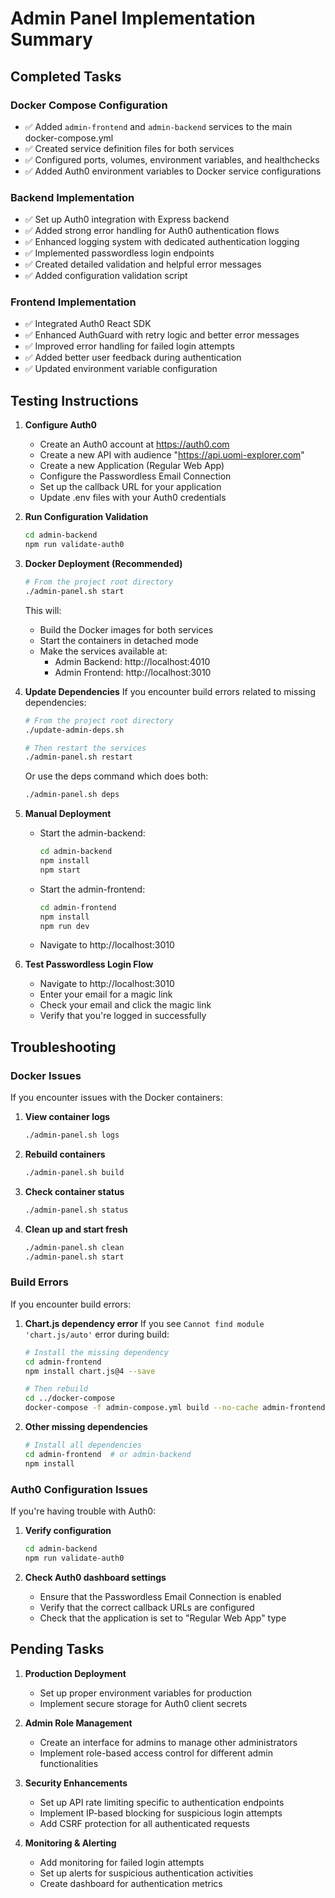 # Admin Panel Implementation Summary

## Completed Tasks

### Docker Compose Configuration
- ✅ Added `admin-frontend` and `admin-backend` services to the main docker-compose.yml
- ✅ Created service definition files for both services
- ✅ Configured ports, volumes, environment variables, and healthchecks
- ✅ Added Auth0 environment variables to Docker service configurations

### Backend Implementation
- ✅ Set up Auth0 integration with Express backend
- ✅ Added strong error handling for Auth0 authentication flows
- ✅ Enhanced logging system with dedicated authentication logging
- ✅ Implemented passwordless login endpoints
- ✅ Created detailed validation and helpful error messages
- ✅ Added configuration validation script

### Frontend Implementation
- ✅ Integrated Auth0 React SDK
- ✅ Enhanced AuthGuard with retry logic and better error messages
- ✅ Improved error handling for failed login attempts
- ✅ Added better user feedback during authentication
- ✅ Updated environment variable configuration

## Testing Instructions

1. **Configure Auth0**
   - Create an Auth0 account at https://auth0.com
   - Create a new API with audience "https://api.uomi-explorer.com"
   - Create a new Application (Regular Web App)
   - Configure the Passwordless Email Connection
   - Set up the callback URL for your application
   - Update .env files with your Auth0 credentials

2. **Run Configuration Validation**
   ```bash
   cd admin-backend
   npm run validate-auth0
   ```

3. **Docker Deployment (Recommended)**
   ```bash
   # From the project root directory
   ./admin-panel.sh start
   ```
   This will:
   - Build the Docker images for both services
   - Start the containers in detached mode
   - Make the services available at:
     - Admin Backend: http://localhost:4010
     - Admin Frontend: http://localhost:3010

4. **Update Dependencies**
   If you encounter build errors related to missing dependencies:
   ```bash
   # From the project root directory
   ./update-admin-deps.sh
   
   # Then restart the services
   ./admin-panel.sh restart
   ```
   Or use the deps command which does both:
   ```bash
   ./admin-panel.sh deps
   ```

5. **Manual Deployment**
   - Start the admin-backend:
     ```bash
     cd admin-backend
     npm install
     npm start
     ```
   - Start the admin-frontend:
     ```bash
     cd admin-frontend
     npm install
     npm run dev
     ```
   - Navigate to http://localhost:3010
   
5. **Test Passwordless Login Flow**
   - Navigate to http://localhost:3010
   - Enter your email for a magic link
   - Check your email and click the magic link
   - Verify that you're logged in successfully

## Troubleshooting

### Docker Issues

If you encounter issues with the Docker containers:

1. **View container logs**
   ```bash
   ./admin-panel.sh logs
   ```

2. **Rebuild containers**
   ```bash
   ./admin-panel.sh build
   ```

3. **Check container status**
   ```bash
   ./admin-panel.sh status
   ```

4. **Clean up and start fresh**
   ```bash
   ./admin-panel.sh clean
   ./admin-panel.sh start
   ```

### Build Errors

If you encounter build errors:

1. **Chart.js dependency error**
   If you see `Cannot find module 'chart.js/auto'` error during build:
   ```bash
   # Install the missing dependency
   cd admin-frontend
   npm install chart.js@4 --save
   
   # Then rebuild
   cd ../docker-compose
   docker-compose -f admin-compose.yml build --no-cache admin-frontend
   ```

2. **Other missing dependencies**
   ```bash
   # Install all dependencies
   cd admin-frontend  # or admin-backend
   npm install
   ```

### Auth0 Configuration Issues

If you're having trouble with Auth0:

1. **Verify configuration**
   ```bash
   cd admin-backend
   npm run validate-auth0
   ```

2. **Check Auth0 dashboard settings**
   - Ensure that the Passwordless Email Connection is enabled
   - Verify that the correct callback URLs are configured
   - Check that the application is set to "Regular Web App" type

## Pending Tasks

1. **Production Deployment**
   - Set up proper environment variables for production
   - Implement secure storage for Auth0 client secrets

2. **Admin Role Management**
   - Create an interface for admins to manage other administrators
   - Implement role-based access control for different admin functionalities

3. **Security Enhancements**
   - Set up API rate limiting specific to authentication endpoints
   - Implement IP-based blocking for suspicious login attempts
   - Add CSRF protection for all authenticated requests

4. **Monitoring & Alerting**
   - Add monitoring for failed login attempts
   - Set up alerts for suspicious authentication activities
   - Create dashboard for authentication metrics
